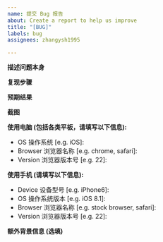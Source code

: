 ```yaml
---
name: 提交 Bug 报告
about: Create a report to help us improve
title: "[BUG]"
labels: bug
assignees: zhangysh1995

---
```


<!-- ⚠️ 请不要删除以下内容中的符号 * 或者 <> -->


**描述问题本身**
<!-- 总结描述遇到了什么问题 -->



**复现步骤**
<!-- 详细能够重现你这个问题的操作步骤 -->



**预期结果**
<!-- 简洁明了描述以上操作你希望看到展示什么界面或者完成什么功能 -->



**截图**
<!-- 如有可以贴上你的截图，需要清晰展示出错的界面；如果可以请贴上复现问题过程的 gif 但请不要贴各个网站的视频链接 -->



**使用电脑 (包括各类平板，请填写以下信息):**
 - OS 操作系统 [e.g. iOS]: 
 - Browser 浏览器名称 [e.g. chrome, safari]:
 - Version 浏览器版本号 [e.g. 22]:


**使用手机 (请填写以下信息):**
 - Device 设备型号 [e.g. iPhone6]: 
 - OS 操作系统版本 [e.g. iOS 8.1]:
 - Browser 浏览器名称  [e.g. stock browser, safari]:
 - Version 浏览器版本号 [e.g. 22]:

**额外背景信息 (选填)**
<!-- 补充需要理解这个 bug 的额外信息 -->
